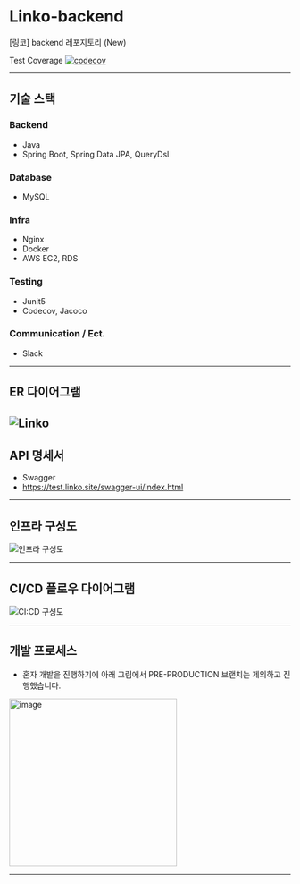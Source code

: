 # Linko-backend

[링코] backend 레포지토리 (New)

Test Coverage [![codecov](https://codecov.io/gh/Modong-Team/modong-backend-new/branch/develop/graph/badge.svg?token=QGR4MM953C)](https://codecov.io/gh/Modong-Team/modong-backend-new)

---

## 기술 스택

### Backend
- Java
- Spring Boot, Spring Data JPA, QueryDsl
### Database
- MySQL
### Infra
- Nginx
- Docker
- AWS EC2, RDS 

### Testing
- Junit5
- Codecov, Jacoco

### Communication / Ect.
- Slack
---

## ER 다이어그램
![Linko](https://user-images.githubusercontent.com/38587274/229285158-2b4bcae4-051f-4a42-8b5c-41b03641fc93.png)
---

## API 명세서

- Swagger
- https://test.linko.site/swagger-ui/index.html

---

## 인프라 구성도
![인프라 구성도](https://user-images.githubusercontent.com/38587274/229285169-f17fbd74-5c15-4fc2-af5b-a94ce2c99564.png)

---


## CI/CD 플로우 다이어그램


![CI:CD 구성도](https://user-images.githubusercontent.com/38587274/229285147-9a2ede45-11aa-4aa9-a31d-4beff065cc38.png)

---

## 개발 프로세스
- 혼자 개발을 진행하기에 아래 그림에서 PRE-PRODUCTION 브랜치는 제외하고 진행했습니다.

<img width="300" alt="image" src="https://user-images.githubusercontent.com/38587274/229285324-e9b43f95-5719-4b46-9fc7-da6a8d5f2d4d.png">

---
